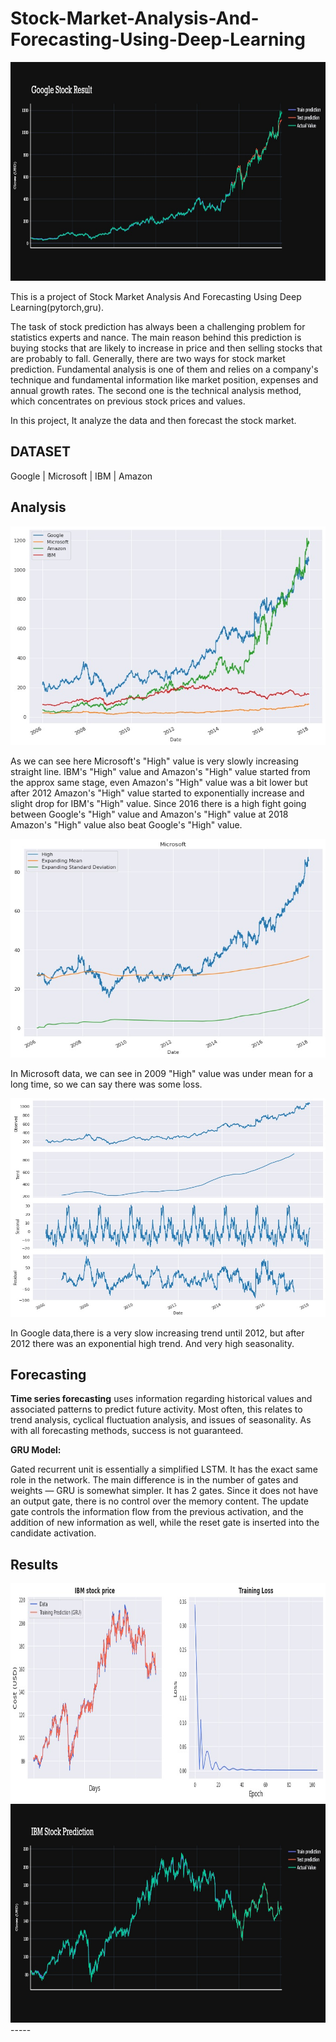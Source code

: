 # Stock-Market-Analysis-And-Forecasting-Using-Deep-Learning

<img src="https://github.com/mohdumair8896/Stock-Market-Analysis-And-Forecasting/blob/master/Images/gg.jpg" width="550" height="350"/>

This is a project of Stock Market Analysis And Forecasting Using Deep Learning(pytorch,gru).

The task of stock prediction has always been a challenging problem for statistics experts and nance. The main reason behind this prediction is buying stocks that are likely to increase in price and then selling stocks that are probably to fall. Generally, there are two ways for stock market prediction. Fundamental analysis is one of them and relies on a company's technique and fundamental information like market position, expenses and annual growth rates. The second one is the technical analysis method, which concentrates on previous stock prices and values.

In this project, It analyze the data and then forecast the stock market.

DATASET
------
Google | Microsoft | IBM | Amazon

Analysis
------
<img src="https://github.com/mohdumair8896/Stock-Market-Analysis-And-Forecasting/blob/master/Images/download12.jpg" width="550" height="350"/>

As we can see here Microsoft's "High" value is very slowly increasing straight line. IBM's "High" value and Amazon's "High" value started from the approx same stage, even Amazon's "High" value was a bit lower but after 2012 Amazon's "High" value started to exponentially increase and slight drop for IBM's "High" value. Since 2016 there is a high fight going between Google's "High" value and Amazon's "High" value at 2018 Amazon's "High" value also beat Google's "High" value.

<img src="https://github.com/mohdumair8896/Stock-Market-Analysis-And-Forecasting/blob/master/Images/download13.jpg" width="550" height="350"/>

In Microsoft data, we can see in 2009 "High" value was under mean for a long time, so we can say there was some loss.

<img src="https://github.com/mohdumair8896/Stock-Market-Analysis-And-Forecasting/blob/master/Images/download14.jpg" width="550" height="350"/>

In Google data,there is a very slow increasing trend until 2012, but after 2012 there was an exponential high trend. And very high seasonality.

Forecasting 
------
**Time series forecasting** uses information regarding historical values and associated patterns to predict future activity. Most often, this relates to trend analysis, cyclical fluctuation analysis, and issues of seasonality. As with all forecasting methods, success is not guaranteed.

**GRU Model:**

Gated recurrent unit is essentially a simplified LSTM. It has the exact same role in the network. The main difference is in the number of gates and weights — GRU is somewhat simpler. It has 2 gates. Since it does not have an output gate, there is no control over the memory content. The update gate controls the information flow from the previous activation, and the addition of new information as well, while the reset gate is inserted into the candidate activation.

Results
-----
<img src="https://github.com/mohdumair8896/Stock-Market-Analysis-And-Forecasting/blob/master/Images/ibm.jpg" width="550" height="350"/>

<img src="https://github.com/mohdumair8896/Stock-Market-Analysis-And-Forecasting/blob/master/Images/ibm3.jpg" width="550" height="350"/>
-----
